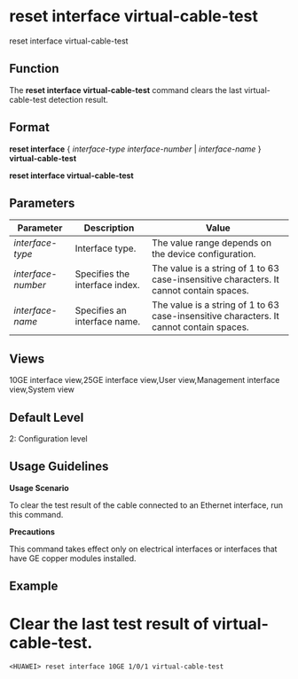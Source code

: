 reset interface virtual-cable-test
==================================

reset interface virtual-cable-test

Function
--------



The **reset interface virtual-cable-test** command clears the last virtual-cable-test detection result.




Format
------

**reset interface** { *interface-type* *interface-number* | *interface-name* } **virtual-cable-test**

**reset interface virtual-cable-test**


Parameters
----------

| Parameter | Description | Value |
| --- | --- | --- |
| *interface-type* | Interface type. | The value range depends on the device configuration. |
| *interface-number* | Specifies the interface index. | The value is a string of 1 to 63 case-insensitive characters. It cannot contain spaces. |
| *interface-name* | Specifies an interface name. | The value is a string of 1 to 63 case-insensitive characters. It cannot contain spaces. |



Views
-----

10GE interface view,25GE interface view,User view,Management interface view,System view


Default Level
-------------

2: Configuration level


Usage Guidelines
----------------

**Usage Scenario**

To clear the test result of the cable connected to an Ethernet interface, run this command.

**Precautions**

This command takes effect only on electrical interfaces or interfaces that have GE copper modules installed.


Example
-------

# Clear the last test result of virtual-cable-test.
```
<HUAWEI> reset interface 10GE 1/0/1 virtual-cable-test

```